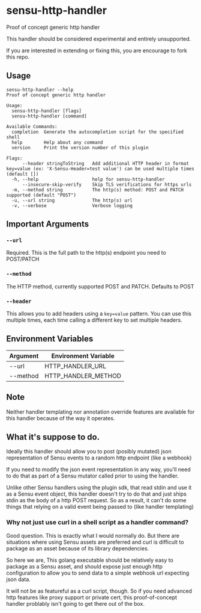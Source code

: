 # sensu-http-handler
Proof of concept generic http handler

This handler should be considered experimental and entirely unsupported.

If you are interested in extending or fixing this, you are encourage to fork this repo.


## Usage
```
sensu-http-handler --help
Proof of concept generic http handler

Usage:
  sensu-http-handler [flags]
  sensu-http-handler [command]

Available Commands:
  completion  Generate the autocompletion script for the specified shell
  help        Help about any command
  version     Print the version number of this plugin

Flags:
      --header stringToString   Add additional HTTP header in format key=value (ex: 'X-Sensu-Header=test value') can be used multiple times (default [])
  -h, --help                    help for sensu-http-handler
      --insecure-skip-verify    Skip TLS verifications for https urls
  -m, --method string           The http(s) method: POST and PATCH supported (default "POST")
  -u, --url string              The http(s) url
  -v, --verbose                 Verbose logging

```

## Important Arguments

### `--url`
Required. This is the full path to the http(s) endpoint you need to POST/PATCH

### `--method`
The HTTP method, currently supported POST and PATCH. Defaults to POST

### `--header`
This allows you to add headers using a `key=value` pattern. You can use this multiple times, each time calling a different key to set multiple headers.  


## Environment Variables
|Argument   |Environment Variable |
|-----------|---------------------|
|--url      |HTTP_HANDLER_URL     |
|--method   |HTTP_HANDLER_METHOD   |


## **Note**
Neither handler templating nor annotation override features are available for this handler because of the way it operates.  

## What it's suppose to do.
Ideally this handler should allow you to post (posibly mutated) json representation of Sensu events to a random http endpoint (like a webhook)

If you need to modify the json event representation in any way, you'll need to do that as part of a Sensu mutator called prior to using the handler.

Unlike other Sensu handlers using the plugin sdk, that read stdin and use it as a Sensu event object, this handler doesn't try to do that and just ships stdin as the body of a http POST request.
So as a result, it can't do some things that relying on a valid event being passed to (like handler templating)

### Why not just use curl in a shell script as a handler command?

Good question.  This is exactly what I would normally do. 
But there are situations where using Sensu assets are preferred and curl is difficult to package as an asset because of its library dependencies.

So here we are, This golang executable should be relatively easy to package as a Sensu asset, and should expose just enough http configuration to allow you to send data to a simple webhook url expecting json data.

It will not be as featureful as a curl script, though. So if you need advanced http features like proxy support or private cert, this proof-of-concept handler problably isn't going to get there out of the box.

